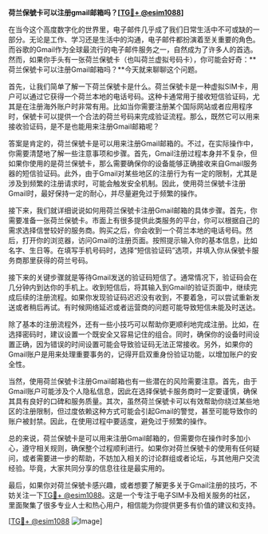 **荷兰保號卡可以注册gmail邮箱吗？[[TG💪+ @esim1088](https://t.me/s/esim1088)]**

在当今这个高度数字化的世界里，电子邮件几乎成了我们日常生活中不可或缺的一部分。无论是工作、学习还是生活中的沟通，电子邮件都扮演着至关重要的角色。而谷歌的Gmail作为全球最流行的电子邮件服务之一，自然成为了许多人的首选。然而，如果你手头有一张荷兰保號卡（也叫荷兰虚拟号码卡），你可能会好奇：**荷兰保號卡可以注册Gmail邮箱吗？**今天就来聊聊这个问题。

首先，让我们简单了解一下荷兰保號卡是什么。荷兰保號卡是一种虚拟SIM卡，用户可以通过它获得一个荷兰本地的电话号码。这种卡通常用于接收短信验证码，尤其是在注册海外账户时非常有用。比如当你需要注册某个国际网站或者应用程序时，保號卡可以提供一个合法的荷兰号码来完成验证流程。那么，既然它可以用来接收验证码，是不是也能用来注册Gmail邮箱呢？

答案是肯定的，荷兰保號卡是可以用来注册Gmail邮箱的。不过，在实际操作中，你需要清楚地了解一些注意事项和步骤。首先，Gmail注册过程本身并不复杂，但如果你使用的是荷兰保號卡，那么需要确保你的设备能够正确接收来自Gmail服务器的短信验证码。此外，由于Gmail对某些地区的注册行为有一定的限制，尤其是涉及到频繁的注册请求时，可能会触发安全机制。因此，使用荷兰保號卡注册Gmail时，最好保持一定的耐心，并尽量避免过于频繁的操作。

接下来，我们就详细说说如何用荷兰保號卡注册Gmail邮箱的具体步骤。首先，你需要准备一张荷兰保號卡。市面上有很多提供此类服务的平台，你可以根据自己的需求选择信誉较好的服务商。购买之后，你会收到一个荷兰本地的电话号码。然后，打开你的浏览器，访问Gmail的注册页面。按照提示输入你的基本信息，比如名字、生日等。在填写手机号码时，选择“短信验证码”选项，并填入你从保號卡服务商那里获得的荷兰号码。

接下来的关键步骤就是等待Gmail发送的验证码短信了。通常情况下，验证码会在几分钟内到达你的手机上。收到短信后，将其输入到Gmail的验证页面中，继续完成后续的注册流程。如果你发现验证码迟迟没有收到，不要着急，可以尝试重新发送或者稍后再试。有时候网络延迟或者运营商的问题可能导致短信未能及时送达。

除了基本的注册流程外，还有一些小技巧可以帮助你更顺利地完成注册。比如，在选择密码时，建议设置一个既安全又容易记住的组合。同时，确保你的设备时间设置正确，因为错误的时间设置可能会导致验证码无法正常接收。另外，如果你的Gmail账户是用来处理重要事务的，记得开启双重身份验证功能，以增加账户的安全性。

当然，使用荷兰保號卡注册Gmail邮箱也有一些潜在的风险需要注意。首先，由于Gmail账户可能涉及个人隐私信息，因此在选择保號卡服务商时一定要谨慎，确保其具有良好的口碑和服务质量。其次，虽然荷兰保號卡可以有效帮助你绕过某些地区的注册限制，但过度依赖这种方式可能会引起Gmail的警觉，甚至可能导致你的账户被封禁。因此，在使用过程中要适度，避免过于频繁的操作。

总的来说，荷兰保號卡是可以用来注册Gmail邮箱的，但需要你在操作时多加小心，遵守相关规则，确保整个过程顺利进行。如果你对荷兰保號卡的使用有任何疑问，或者需要进一步的帮助，不妨加入相关的讨论群组或者论坛，与其他用户交流经验。毕竟，大家共同分享的信息往往是最实用的。

最后，如果你对荷兰保號卡感兴趣，或者想要了解更多关于Gmail注册的技巧，不妨关注一下[TG💪+ @esim1088](https://t.me/s/esim1088)。这是一个专注于电子SIM卡及相关服务的社区，里面聚集了很多专业人士和热心用户，相信能为你提供更多有价值的建议和支持。

[[TG💪+ @esim1088](https://t.me/s/esim1088) ![Image](https://i.postimg.cc/4NQfJmqS/Snipaste-2025-05-13-00-14-12.png)]